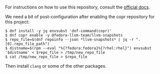 For instructions on how to use this repository, consult the [official docs](https://docs.pagure.org/copr.copr/how_to_enable_repo.html#how-to-enable-repo).

We need a bit of post-configuration after enabling the copr repository for this project:

```
$ dnf install -y jq envsubst 'dnf-command(copr)'
$ dnf copr enable -y @fedora-llvm-team/llvm-snapshots
$ repo_file=$(dnf repoinfo --json *llvm-snapshots* | jq -r ".[0].repo_file_path")
$ distname=$(rpm --eval "%{?fedora:fedora}%{?rhel:rhel}") envsubst '$distname' < $repo_file > /tmp/new_repo_file
$ cat /tmp/new_repo_file > $repo_file
```

Then install `clang` or some of the other packages.
